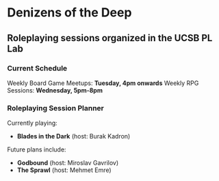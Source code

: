 
# Denizens of the Deep
## Roleplaying sessions organized in the UCSB PL Lab

### Current Schedule

Weekly Board Game Meetups: **Tuesday, 4pm onwards**
Weekly RPG Sessions: **Wednesday, 5pm-8pm**

### Roleplaying Session Planner

Currently playing: 
- **Blades in the Dark** (host: Burak Kadron)

Future plans include:
- **Godbound** (host: Miroslav Gavrilov)
- **The Sprawl** (host: Mehmet Emre)


